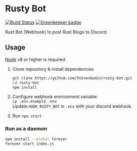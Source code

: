 # Rusty Bot

[![Build Status](https://travis-ci.org/StevenGodin/rusty-bot.svg?branch=master)](https://travis-ci.org/StevenGodin/rusty-bot)
[![Greenkeeper badge](https://badges.greenkeeper.io/StevenGodin/rusty-bot.svg)](https://greenkeeper.io/)

Rust Bot (Webhook) to post Rust Blogs to Discord.

## Usage

[Node](https://nodejs.org) v8 or higher is required.

1. Clone repository & install dependencies

   ```bash
   git clone https://github.com/StevenGodin/rusty-bot.git
   cd rusty-bot
   npm install
   ```

2. Configure webhook environment variable  
   `cp .env.example .env`  
   Update `HOOK_RUSTY_BOT` in `.env` with your discord webhook.
3. Run `npm start`

### Run as a daemon

```bash
npm install --global forever
forever start index.js
```
